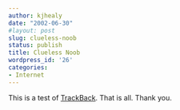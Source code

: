 ```yaml
---
author: kjhealy
date: "2002-06-30"
#layout: post
slug: clueless-noob
status: publish
title: Clueless Noob
wordpress_id: '26'
categories:
- Internet
---
```


This is a test of [TrackBack](http://www.movabletype.org/trackback/). That is all. Thank you.
